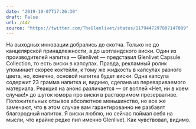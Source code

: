 ```yaml
---
date: "2019-10-07T17:26:30"
draft: False
url: /447
source: "https://twitter.com/TheGlenlivet/status/1179447297807147009"
---
```


На выходных инновации добрались до скотча. Только не до канцелярской принадлежности, а до шотландского виски. Один из производителей напитка — Glenlivet — представил Glenlivet Capsule Collection, то есть виски в капсулах. Правда, рекламный ролик упоминает скорее коктейли, к тому же жидкость в капсулах разного цвета, но, конечно, основой напитка будет виски.
Одна капсула содержит 23 грамма напитка и, видимо, сделана из перевариваемого материала. 
Реакция на анонс различается — от воплей «Нет, ни в коем случае!» до шуток юмора про виски в растворимом презервативе. Положительных отзывов абсолютное меньшинство, но все же замечают, что в этом случае вам гарантированно не разбавят благородный напиток.
Я виски люблю, но сейчас поймал себя на мысли, что крайне редко пил именно Glenlivet. Как чувствовал, видимо.
